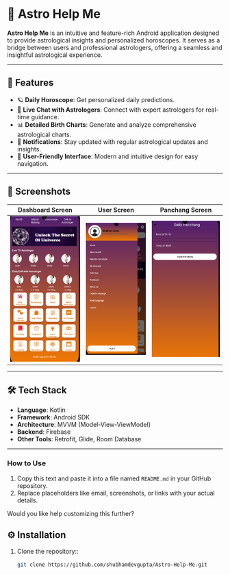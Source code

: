 # 🌌 Astro Help Me

**Astro Help Me** is an intuitive and feature-rich Android application designed to provide astrological insights and personalized horoscopes. It serves as a bridge between users and professional astrologers, offering a seamless and insightful astrological experience.

---

## 🚀 Features

- 🪐 **Daily Horoscope**: Get personalized daily predictions.
- 🔮 **Live Chat with Astrologers**: Connect with expert astrologers for real-time guidance.
- 📊 **Detailed Birth Charts**: Generate and analyze comprehensive astrological charts.
- 🔔 **Notifications**: Stay updated with regular astrological updates and insights.
- 🌟 **User-Friendly Interface**: Modern and intuitive design for easy navigation.

---

## 📸 Screenshots

| Dashboard Screen                              | User Screen                        | Panchang Screen                                  |
| ---------------------------------------- | --------------------------------------- | ------------------------------------------- |
| ![Home](screenshot/screen_dashboard.png) | ![Horoscope](screenshot/screen_nav.png) | ![Panchange](screenshot/screen_panchang.png) |

---

## 🛠️ Tech Stack

- **Language**: Kotlin
- **Framework**: Android SDK
- **Architecture**: MVVM (Model-View-ViewModel)
- **Backend**: Firebase
- **Other Tools**: Retrofit, Glide, Room Database

---

### How to Use

1. Copy this text and paste it into a file named `README.md` in your GitHub repository.
2. Replace placeholders like email, screenshots, or links with your actual details.

Would you like help customizing this further?

## ⚙️ Installation

1. Clone the repository::
   ```bash
   git clone https://github.com/shubhamdevgupta/Astro-Help-Me.git
   ```
